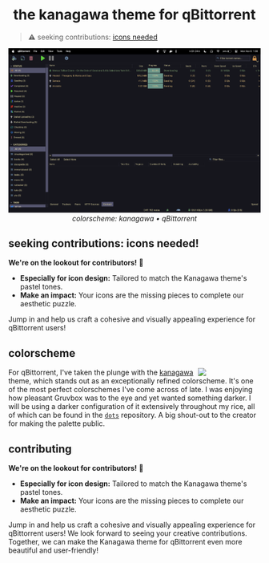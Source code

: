 <h1 align="center">
  the kanagawa theme for qBittorrent
</h1>

> ⚠️ seeking contributions: [icons needed](#contributing)

<p align="center">
  <img src="res/version1.x_1.png">
  <br>
  <i>colorscheme: kanagawa • qBittorrent</i>
</p>

## seeking contributions: icons needed!

**We're on the lookout for contributors!** 🚀

- **Especially for icon design:** Tailored to match the Kanagawa theme's pastel tones.
- **Make an impact:** Your icons are the missing pieces to complete our aesthetic puzzle.

Jump in and help us craft a cohesive and visually appealing experience for qBittorrent users!



## colorscheme

<div>
  <img src="https://github.com/rebelot/kanagawa.nvim/blob/master/kanagawa@2x.png" align="right" width="125px">
  <p>
    For qBittorrent, I've taken the plunge with the <a href="https://github.com/rebelot/kanagawa.nvim">kanagawa</a> theme, which stands out as an exceptionally refined colorscheme. 
    It's one of the most perfect colorschemes I've come across of late. I was enjoying how pleasant Gruvbox was to the eye and yet wanted something darker. 
    I will be using a darker configuration of it extensively throughout my rice, all of which can be 
    found in the <a href="https://github.com/esskayesss/dots"> <code>dots</code></a> repository. A big shout-out to the creator for making the palette public.
  </p>
</div>


## contributing

**We're on the lookout for contributors!** 🚀

- **Especially for icon design:** Tailored to match the Kanagawa theme's pastel tones.
- **Make an impact:** Your icons are the missing pieces to complete our aesthetic puzzle.

Jump in and help us craft a cohesive and visually appealing experience for qBittorrent users!
We look forward to seeing your creative contributions. Together, we can make the Kanagawa theme for qBittorrent even more beautiful and user-friendly!
